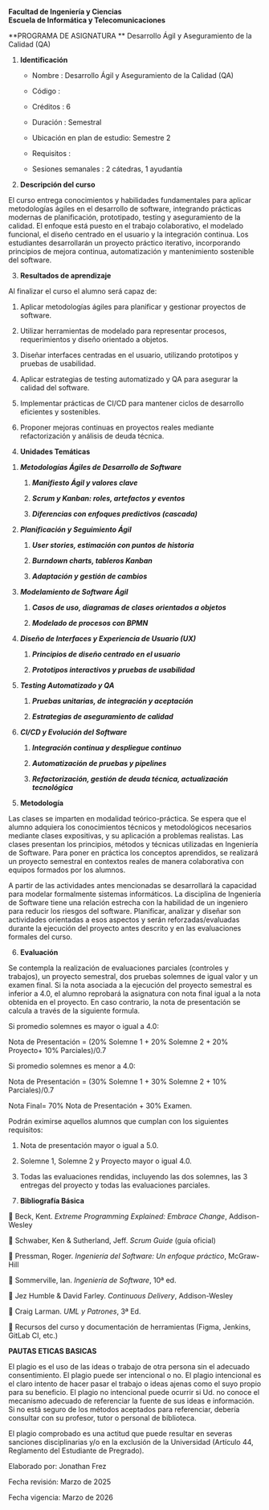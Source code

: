 **Facultad de Ingeniería y Ciencias  
Escuela de Informática y Telecomunicaciones**

**PROGRAMA DE ASIGNATURA  **
Desarrollo Ágil y Aseguramiento de la Calidad (QA)

1.  **Identificación**

    - Nombre : Desarrollo Ágil y Aseguramiento de la Calidad (QA)

    - Código :

    - Créditos : 6

    - Duración : Semestral

    - Ubicación en plan de estudio: Semestre 2

    - Requisitos :

    - Sesiones semanales : 2 cátedras, 1 ayudantía

2.  **Descripción del curso**

El curso entrega conocimientos y habilidades fundamentales para aplicar
metodologías ágiles en el desarrollo de software, integrando prácticas
modernas de planificación, prototipado, testing y aseguramiento de la
calidad. El enfoque está puesto en el trabajo colaborativo, el modelado
funcional, el diseño centrado en el usuario y la integración continua.
Los estudiantes desarrollarán un proyecto práctico iterativo,
incorporando principios de mejora continua, automatización y
mantenimiento sostenible del software.

3.  **Resultados de aprendizaje**

Al finalizar el curso el alumno será capaz de:

1.  Aplicar metodologías ágiles para planificar y gestionar proyectos de
    software.

2.  Utilizar herramientas de modelado para representar procesos,
    requerimientos y diseño orientado a objetos.

3.  Diseñar interfaces centradas en el usuario, utilizando prototipos y
    pruebas de usabilidad.

4.  Aplicar estrategias de testing automatizado y QA para asegurar la
    calidad del software.

5.  Implementar prácticas de CI/CD para mantener ciclos de desarrollo
    eficientes y sostenibles.

6.  Proponer mejoras continuas en proyectos reales mediante
    refactorización y análisis de deuda técnica.

<!-- -->

4.  **Unidades Temáticas**

<!-- -->

1.  ***Metodologías Ágiles de Desarrollo de Software***

    1.  ***Manifiesto Ágil y valores clave***

    2.  ***Scrum y Kanban: roles, artefactos y eventos***

    3.  ***Diferencias con enfoques predictivos (cascada)***

2.  ***Planificación y Seguimiento Ágil***

    1.  ***User stories, estimación con puntos de historia***

    2.  ***Burndown charts, tableros Kanban***

    3.  ***Adaptación y gestión de cambios***

3.  ***Modelamiento de Software Ágil***

    1.  ***Casos de uso, diagramas de clases orientados a objetos***

    2.  ***Modelado de procesos con BPMN***

4.  ***Diseño de Interfaces y Experiencia de Usuario (UX)***

    1.  ***Principios de diseño centrado en el usuario***

    2.  ***Prototipos interactivos y pruebas de usabilidad***

5.  ***Testing Automatizado y QA***

    1.  ***Pruebas unitarias, de integración y aceptación***

    2.  ***Estrategias de aseguramiento de calidad***

6.  ***CI/CD y Evolución del Software***

    1.  ***Integración continua y despliegue continuo***

    2.  ***Automatización de pruebas y pipelines***

    3.  ***Refactorización, gestión de deuda técnica, actualización
        tecnológica***

<!-- -->

5.  **Metodología**

Las clases se imparten en modalidad teórico-práctica. Se espera que el
alumno adquiera los conocimientos técnicos y metodológicos necesarios
mediante clases expositivas, y su aplicación a problemas realistas. Las
clases presentan los principios, métodos y técnicas utilizadas en
Ingeniería de Software. Para poner en práctica los conceptos aprendidos,
se realizará un proyecto semestral en contextos reales de manera
colaborativa con equipos formados por los alumnos.

A partir de las actividades antes mencionadas se desarrollará la
capacidad para modelar formalmente sistemas informáticos. La disciplina
de Ingeniería de Software tiene una relación estrecha con la habilidad
de un ingeniero para reducir los riesgos del software. Planificar,
analizar y diseñar son actividades orientadas a esos aspectos y serán
reforzadas/evaluadas durante la ejecución del proyecto antes descrito y
en las evaluaciones formales del curso.

6.  **Evaluación**

Se contempla la realización de evaluaciones parciales (controles y
trabajos), un proyecto semestral, dos pruebas solemnes de igual valor y
un examen final. Si la nota asociada a la ejecución del proyecto
semestral es inferior a 4.0, el alumno reprobará la asignatura con nota
final igual a la nota obtenida en el proyecto. En caso contrario, la
nota de presentación se calcula a través de la siguiente formula.

Si promedio solemnes es mayor o igual a 4.0:

Nota de Presentación = (20% Solemne 1 + 20% Solemne 2 + 20% Proyecto+
10% Parciales)/0.7

Si promedio solemnes es menor a 4.0:

Nota de Presentación = (30% Solemne 1 + 30% Solemne 2 + 10%
Parciales)/0.7

Nota Final= 70% Nota de Presentación + 30% Examen.

Podrán eximirse aquellos alumnos que cumplan con los siguientes
requisitos:

1.  Nota de presentación mayor o igual a 5.0.

2.  Solemne 1, Solemne 2 y Proyecto mayor o igual 4.0.

3.  Todas las evaluaciones rendidas, incluyendo las dos solemnes, las 3
    entregas del proyecto y todas las evaluaciones parciales.

<!-- -->

7.  **Bibliografía Básica**

 Beck, Kent. *Extreme Programming Explained: Embrace Change*,
Addison-Wesley

 Schwaber, Ken & Sutherland, Jeff. *Scrum Guide* (guía oficial)

 Pressman, Roger. *Ingeniería del Software: Un enfoque práctico*,
McGraw-Hill

 Sommerville, Ian. *Ingeniería de Software*, 10ª ed.

 Jez Humble & David Farley. *Continuous Delivery*, Addison-Wesley

 Craig Larman. *UML y Patrones*, 3ª Ed.

 Recursos del curso y documentación de herramientas (Figma, Jenkins,
GitLab CI, etc.)

**PAUTAS ETICAS BASICAS**

El plagio es el uso de las ideas o trabajo de otra persona sin el
adecuado consentimiento. El plagio puede ser intencional o no. El plagio
intencional es el claro intento de hacer pasar el trabajo o ideas ajenas
como el suyo propio para su beneficio. El plagio no intencional puede
ocurrir si Ud. no conoce el mecanismo adecuado de referenciar la fuente
de sus ideas e información. Si no está seguro de los métodos aceptados
para referenciar, debería consultar con su profesor, tutor o personal de
biblioteca.

El plagio comprobado es una actitud que puede resultar en severas
sanciones disciplinarias y/o en la exclusión de la Universidad (Artículo
44, Reglamento del Estudiante de Pregrado).

Elaborado por: Jonathan Frez

Fecha revisión: Marzo de 2025

Fecha vigencia: Marzo de 2026
